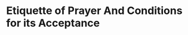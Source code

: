 Etiquette of Prayer And Conditions for its Acceptance
=====================================================


